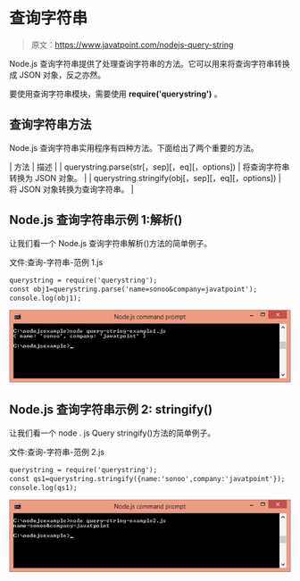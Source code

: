 # 查询字符串

> 原文：<https://www.javatpoint.com/nodejs-query-string>

Node.js 查询字符串提供了处理查询字符串的方法。它可以用来将查询字符串转换成 JSON 对象，反之亦然。

要使用查询字符串模块，需要使用 **require('querystring')** 。

## 查询字符串方法

Node.js 查询字符串实用程序有四种方法。下面给出了两个重要的方法。

| 方法 | 描述 |
| querystring.parse(str[，sep][，eq][，options]) | 将查询字符串转换为 JSON 对象。 |
| querystring.stringify(obj[，sep][，eq][，options]) | 将 JSON 对象转换为查询字符串。 |

## Node.js 查询字符串示例 1:解析()

让我们看一个 Node.js 查询字符串解析()方法的简单例子。

文件:查询-字符串-范例 1.js

```
querystring = require('querystring');
const obj1=querystring.parse('name=sonoo&company=javatpoint');
console.log(obj1);

```

![Node.js query string example 1](img/56f2871ef2687033d4009699346293a8.png)

## Node.js 查询字符串示例 2: stringify()

让我们看一个 node . js Query stringify()方法的简单例子。

文件:查询-字符串-范例 2.js

```
querystring = require('querystring');
const qs1=querystring.stringify({name:'sonoo',company:'javatpoint'});
console.log(qs1);

```

![Node.js query string example 2](img/e8e157211c1da83b36d5870e18ac3290.png)